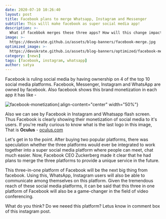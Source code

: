 ```yaml
---
date: 2020-07-10 10:26:40
layout: post
title: Facebook plans to merge Whatsapp, Instagram and Messenger
subtitle: This willl make facebook as super social media app!
description: >-
  What if facebbok merges these three apps? How will this change impact on users?
image: >-
  https://devskrate.github.io/assets/blog-banners/facebook-merge.jpg
optimized_image: >-
  https://devskrate.github.io/assets/blog-banners/optimized/facebook-merge.webp
category: [news]
tags: [facebook, instagram, whatsapp]
author: satya
---
```


Facebook is ruling social media by having ownership on 4 of the top 10 social media platforms. Facebook, Messenger, Instagram and WhatsApp are owned by facebook. Also facebook shows this brand monetization in each app it has like - 


![facebook-monetization](https://devskrate.github.io/assets/images/facebook/facebook-monetize.jpg){:align-content="center" width="50%"}


Also we can see by Facebook in Instagram and Whatsapp flash screen. Thus Facebook is clearly showing their monetization of social media to it's users. If you're really curious to know what is the last logo in this image, That is **Oculus**  - [oculus.com](https://oculus.com)

Let's get in to the point. After buying two popular platforms, there was speculation whether the three platforms would ever be integrated to work together into a super social media platform where people can meet, chat much easier. 
Now, Facebook CEO Zuckerberg made it clear that he had plans to merge the three platforms to provide a unique service in the future. 

This three-in-one platform of Facebook will be the next big thing from facebook. Using this, WhatsApp, Instagram users will also be able to communicate among themselves on this platform. Given the tremendous reach of these social media platforms, it can be said that this three in one platform of Facebook will also be a game-changer in the field of video conferencing.

What do you think? Do we neeed this platform? Letus know in comment box of this instagram post.
